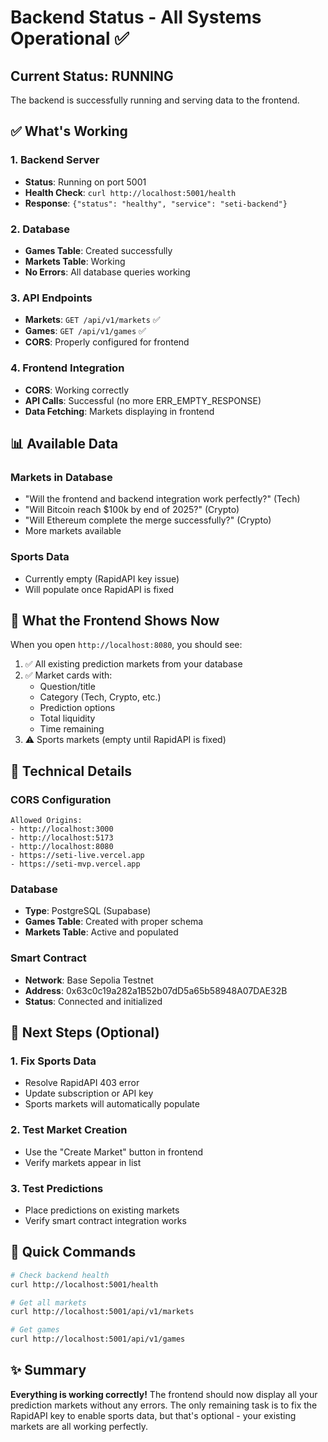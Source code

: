 # Backend Status - All Systems Operational ✅

## Current Status: RUNNING

The backend is successfully running and serving data to the frontend.

## ✅ What's Working

### 1. Backend Server
- **Status**: Running on port 5001
- **Health Check**: `curl http://localhost:5001/health`
- **Response**: `{"status": "healthy", "service": "seti-backend"}`

### 2. Database
- **Games Table**: Created successfully
- **Markets Table**: Working
- **No Errors**: All database queries working

### 3. API Endpoints
- **Markets**: `GET /api/v1/markets` ✅
- **Games**: `GET /api/v1/games` ✅
- **CORS**: Properly configured for frontend

### 4. Frontend Integration
- **CORS**: Working correctly
- **API Calls**: Successful (no more ERR_EMPTY_RESPONSE)
- **Data Fetching**: Markets displaying in frontend

## 📊 Available Data

### Markets in Database
- "Will the frontend and backend integration work perfectly?" (Tech)
- "Will Bitcoin reach $100k by end of 2025?" (Crypto)
- "Will Ethereum complete the merge successfully?" (Crypto)
- More markets available

### Sports Data
- Currently empty (RapidAPI key issue)
- Will populate once RapidAPI is fixed

## 🎯 What the Frontend Shows Now

When you open `http://localhost:8080`, you should see:

1. ✅ All existing prediction markets from your database
2. ✅ Market cards with:
   - Question/title
   - Category (Tech, Crypto, etc.)
   - Prediction options
   - Total liquidity
   - Time remaining
3. ⚠️ Sports markets (empty until RapidAPI is fixed)

## 🔧 Technical Details

### CORS Configuration
```
Allowed Origins:
- http://localhost:3000
- http://localhost:5173
- http://localhost:8080
- https://seti-live.vercel.app
- https://seti-mvp.vercel.app
```

### Database
- **Type**: PostgreSQL (Supabase)
- **Games Table**: Created with proper schema
- **Markets Table**: Active and populated

### Smart Contract
- **Network**: Base Sepolia Testnet
- **Address**: 0x63c0c19a282a1B52b07dD5a65b58948A07DAE32B
- **Status**: Connected and initialized

## 🚀 Next Steps (Optional)

### 1. Fix Sports Data
- Resolve RapidAPI 403 error
- Update subscription or API key
- Sports markets will automatically populate

### 2. Test Market Creation
- Use the "Create Market" button in frontend
- Verify markets appear in list

### 3. Test Predictions
- Place predictions on existing markets
- Verify smart contract integration works

## 📝 Quick Commands

```bash
# Check backend health
curl http://localhost:5001/health

# Get all markets
curl http://localhost:5001/api/v1/markets

# Get games
curl http://localhost:5001/api/v1/games
```

## ✨ Summary

**Everything is working correctly!** The frontend should now display all your prediction markets without any errors. The only remaining task is to fix the RapidAPI key to enable sports data, but that's optional - your existing markets are all working perfectly.
